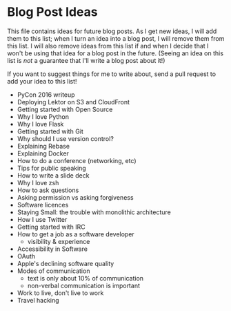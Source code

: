 # Blog Post Ideas

This file contains ideas for future blog posts. As I get new ideas, I will
add them to this list; when I turn an idea into a blog post, I will remove
them from this list. I will also remove ideas from this list if and when I
decide that I won't be using that idea for a blog post in the future.
(Seeing an idea on this list is *not* a guarantee that I'll write a blog post
about it!)

If you want to suggest things for me to write about, send a pull request to
add your idea to this list!

* PyCon 2016 writeup
* Deploying Lektor on S3 and CloudFront
* Getting started with Open Source
* Why I love Python
* Why I love Flask
* Getting started with Git
* Why should I use version control?
* Explaining Rebase
* Explaining Docker
* How to do a conference (networking, etc)
* Tips for public speaking
* How to write a slide deck
* Why I love zsh
* How to ask questions
* Asking permission vs asking forgiveness
* Software licences
* Staying Small: the trouble with monolithic architecture
* How I use Twitter
* Getting started with IRC
* How to get a job as a software developer
  * visibility & experience
* Accessibility in Software
* OAuth
* Apple's declining software quality
* Modes of communication
  * text is only about 10% of communication
  * non-verbal communication is important
* Work to live, don't live to work
* Travel hacking


